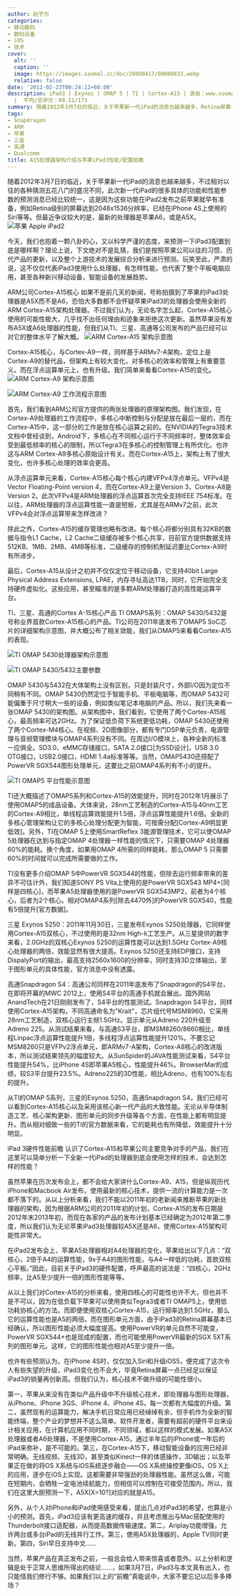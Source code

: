 ```yaml
---
author: 赵宇为
categories:
- 移动数码
- 数码设备
- iOS
- 技术
cover:
  alt: ''
  caption: ''
  image: https://images.soomal.cc/doc/20090417/00000833.webp
  relative: false
date: '2012-02-23T00:24:12+08:00'
description: iPad3 | Exynos | OMAP 5 | TI | Cortex-A15 | 源自：www.soomal.com | 版权：原创
  |  平均/总评分：09.11/173
summary: 随着2012年3月7日的临近，关于苹果新一代iPad的消息也越来越多，Retina屏幕十有八九，但处理器的架构与性能，双核还是四核，还不确定。至于名称突然间从A6变成A5X，让很多发烧友心凉了半截……今天，我们也抱着一颗八卦的心，又以科学严谨的态度，来预测一下iPad3配置到底是哪样？
tags:
- Snapdragon
- ARM
- 苹果
- 三星
- 高通
- Qualcomm
title: A15处理器架构介绍与苹果iPad3性能/配置前瞻
---
```


随着2012年3月7日的临近，关于苹果新一代iPad的消息也越来越多，不过相对以往的各种猜测五花八门的盛况不同，此次新一代iPad的很多具体的功能和性能参数的预测消息已经比较统一，这是因为这些功能在iPad2发布之前苹果就早有准备，例如Retina级别的屏幕达到2048x1536分辨率，已经在iPhone 4S上使用的Siri等等。但最近争议较大的是，最新的处理器是苹果A6，或是A5X。
![苹果 Apple iPad2](https://images.soomal.cc/doc/20110303/00009437.webp)




今天，我们也抱着一颗八卦的心，又以科学严谨的态度，来预测一下iPad3配置到底是哪样啊？理论上说，下文绝对不是乱猜，我们是按照苹果公司以往的习惯、历代产品的更新，以及整个上游技术的发展综合分析来进行预测。玩笑至此，严肃的说，这不仅仅代表iPad3使用什么处理器，有怎样性能，也代表了整个平板电脑应用，甚至各种新兴移动设备，智能设备的发展趋势。

ARM公司Cortex-A15核心
如果不是前几天的新闻，号称拍摄到了苹果的iPad3处理器是A5X而不是A6，恐怕大多数都不会怀疑苹果iPad3的处理器会使用全新的ARM Cortex-A15架构处理器。不过我们认为，无论名字怎么起，Cortex-A15核心使用的可能性极大，几乎找不出任何理由和迹象来拒绝这次更新。虽然苹果没有发布A5X或A6处理器的性能，但我们从TI、三星、高通等公司发布的产品已经可以对它的整体水平了解大概。
![ARM Cortex-A15 架构示意图](https://images.soomal.cc/doc/20120223/00017013.webp)




Cortex-A15核心，与Cortex-A9一样，同样基于ARMv7-A架构，定位上是Cortex-A9的替代品，但架构上有较大变化，对多核心的效率和管理上有重要意义。而在浮点运算单元上，也有升级。我们简单来看看Cortex-A15的变化。
![ARM Cortex-A9 架构示意图](https://images.soomal.cc/doc/20120223/00017012.webp)




![ARM Cortex-A9 工作流程示意图](https://images.soomal.cc/doc/20120223/00017014.webp)




首先，我们看到ARM公司官方提供的两张处理器的原理架构图。我们发现，在Cortex-A9处理器的工作流程中，多核心中断控制与分配是放在最后一层的，而在Cortex-A15中，这一部分的工作是放在核心运算之前的。在NVIDIA的Tegra3技术文档中曾经谈到，Android下，多核心在不同核心运行于不同频率时，整体效率会受到最低频率的核心的限制，所以Tegra3在多核心的控制管理上有所优化。也许这与ARM Cortex-A9多核心原始设计有关。而在Cortex-A15上，架构上有了很大变化，也许多核心处理的效率会更高。

从浮点运算单元来看，Cortex-A15核心每个核心内建VFPv4浮点单元。VFPv4是Vector Floating-Point version 4，而在Cortex-A9上是Version 3，Cortex-A8是Version 2。此次VFPv4是ARM处理器的浮点运算首次完全支持IEEE 754标准。在以往，ARM处理器的浮点运算性能一直是短板，尤其是在ARMv7之前，此次VFPv4会对浮点运算带来怎样改进？

除此之外，Cortex-A15的缓存管理也略有改进。每个核心将都分别具有32KB的数据与指令L1 Cache，L2 Cache二级缓存被多个核心共享，目前官方提供数据支持512KB、1MB、2MB、4MB等标准，二级缓存的控制机制延迟要比Cortex-A9时有所进步。

最后，Cortex-A15从设计之初并不仅仅定位于移动设备，它支持40bit Large Physical Address Extensions, LPAE，内存寻址高达1TB，同时，它开始完全支持硬件虚拟化。这些应用，甚至瞄准的是多颗ARM处理器打造的高性能运算平台。

TI、三星、高通的Cortex A-15核心产品
TI OMAP5系列：OMAP 5430/5432是号称业界首款Cortex-A15核心的产品。TI公司在2011年底发布了OMAP5 SoC芯片的详细架构示意图，并大概公布了相关效能，我们从OMAP5来看看Cortex-A15的表现。

![TI OMAP 5430处理器架构示意图](https://images.soomal.cc/doc/20120223/00017010.webp)




![TI OMAP 5430/5432主要参数](https://images.soomal.cc/doc/20120223/00017011.webp)




OMAP 5430与5432在大体架构上没有区别，只是封装尺寸，外部I/O因为定位不同稍有不同。OMAP 5430仍然定位于智能手机、平板电脑等，而OMAP 5432可能偏重于尺寸稍大一些的设备，例如类似笔记本电脑的产品。所以，我们先来看一张OMAP 5430的架构图。从架构图中，我们看到，它使用了两个Cortex-A15核心，最高频率可达2GHz。为了保证低负荷下系统更低功耗，OMAP 5430还使用了两个Cortex-M4核心。在视频、2D图像部分，都有专门DSP单元负责，电源管理与音频管理模块与OMAP4系列没有不同。在周边I/O模块上，各种全新的标准一应俱全。SD3.0、eMMC存储接口，SATA 2.0接口[为SSD设计]，USB 3.0 OTG接口，USB2.0接口，HDMI 1.4a标准等等。当然，OMAP5430还搭配了PowerVR SGX544图形处理单元，这要比之前OMAP4系列有不小的提升。

![TI OMAP5 平台性能示意图](https://images.soomal.cc/doc/20120119/00016275.webp)




TI还大概描述了OMAP5系列和Cortex-A15的效能提升，同时在2012年1月展示了使用OMAP5的成品设备。大体来说，28nm工艺制造的Cortex-A15与40nm工艺的Cortex-A9相比，单线程运算效能提升1.5倍，浮点运算性能提升1.6倍。全新的多核心管理架构让它的多核心处理分配更为智能，可按需分配[Cortex-A9明显更低效]。另外，TI在OMAP 5上使用SmartReflex 3能源管理技术，它可以使OMAP 5处理器在达到与指定OMAP 4处理器一样性能的情况下，只需要OMAP 4处理器60%的能耗。换个角度，如果用OMAP 4所需的同样能耗，那么OMAP 5 只需要60%的时间就可以完成所需要做的工作。

TI没有更多介绍OMAP 5中PowerVR SGX544的性能，但除去运行频率带来的差异不可估计外，我们知道SONY PS Vita上使用的是PowerVR SGX543 MP4+[同样是四核心]，而苹果A5处理器使用的是PowerVR SGX543MP2，前者为4个核心，后者为2个核心。相对OMAP4系列[除去4470外]的PowerVR SGX540，性能有5倍提升[官方数据]。

三星 Exynos 5250：2011年11月30日，三星发布Exynos 5250处理器，它同样使用Cortex-A15双核心，不过使用的是32nm High-k工艺生产。从三星提供的数字来看，2.0GHz的双核心Exynos 5250的运算性能可以达到1.5GHz Cortex-A9核心处理器的两倍，效能显然有很大提高。Exynos 5250还支持EDP接口，支持DispalyPort的输出，最高支持2560x1600的分辨率，同时支持3D立体输出，至于图形单元的具体性能，官方消息中没有透露。

高通Snapdragon S4：高通公司同样在2011年底发布了Snapdragon的S4平台，在即将开幕的MWC 2012上，使用S4平台的高通手机就会展出。国外网站AnandTech在21日刚刚发布了，S4平台的性能测试。Snapdragon S4平台，同样使用Cortex-A15架构，不同高通命名为"Krait"，芯片组代号MSM8960，它采用28nm工艺制造，双核心运行主频1.5GHz。显示单元从Adreno 220升级至Adreno 225。从测试结果来看，与高通S3平台，即MSM8260/8660相比，单线程Linpac浮点运算性能提升1倍，多线程浮点运算性能提升120%。不要忘记MSM8260只是VFPv2浮点单元，即ARMv7-A架构，Cortex-A8核心的改进版本，所以测试结果领先的幅度较大。从SunSpider的JAVA性能测试来看，S4平台性能提升54%，比iPhone 4S即苹果A5核心，性能提升46%。BrowserMar的成绩，较S3平台提升23.5%。Adreno225的3D性能，相比Adreno，也有100%左右的提升。

从TI的OMAP 5系列，三星的Exynos 5250，高通Snapdragon S4，我们已经可以看到Cortex-A15核心以及采用该核心新一代产品的大致性能。无论从半导体制造工艺、核心架构更新、图形单元的同步升级等各个方面，在性能上都有明显提升。而从相对细致一些的TI的官方数据来看，它的能耗也有所降低，效能提升十分明显。

iPad 3硬件性能前瞻
认识了Cortex-A15和苹果公司主要竞争对手的产品，我们在这里可以简单分析一下全新一代iPad的处理器到底会使用怎样的技术，会达到怎样的性能？

虽然苹果在历次发布会上，都不会给大家讲什么Cortex-A9、A15，但是纵观历代iPhone和Macbook Air发布，使用最新的核心技术，提供一流的计算能力是一次都不落下的。从以上分析来看，我们不能以2011年初的老新闻来推断苹果的新处理器的架构，因为根据ARM公司的2011年初的计划，Cortex-A15的发布日期是2012年末2013年初，而现在各家的产品的发布计划基本已经确定为2012年第二季度，所以我们认为无论苹果iPad3处理器较A5X还是A6，使用Cortex-A15架构可能性非常大。

在iPad2发布会上，苹果A5处理器相对A4处理器的变化，苹果给出以下几点：“双核心，2倍于A4的运算性能，9x于A4的图形性能，与A4一样低的功耗，首款双核心平板。”因此，目前关于iPad3的硬件配置，呼声最高的说法是：“四核心，2GHz频率，比A5至少提升一倍的图形性能等等。

从以上我们对Cortex-A15的分析来看，使用四核心的可能性也许不大，但也并不是不可以，因为在低负载下苹果可以使用类似Tegra3或者TI OMAP5上，使用低功耗协核心的方法。而即便使用双核心Cortex-A15，运行频率达到1.5GHz，那么它的运算性能也是A5的两倍。而在图形单元方面，由于iPad3的Retina屏幕基本已经确认，所以图形性能必须大幅度提高。使用PowerVR的单元自然不可能变，PowerVR SGX544+也是现成的配置，而也可能使用PowerVR最新的SGX 5XT系列的图形单元。这样，它的图形性能也相对A5至少提升一倍。

也许有些预测认为，在iPhone 4S时，仅仅加入Siri和升级iOS5，便完成了这次令人有些失望的升级，iPad3变化也不会大，毕竟Retina屏幕一点已经足以保证iPad3的销量再创新高。但我们认为，核心技术不做升级的可能性很小。

第一，苹果从来没有在类似产品升级中不升级核心技术，即处理器与图形处理器，从iPhone、iPhone 3GS、iPhone 4、iPhone 4S，每一次都有大幅度的升级。第二，虽然现有的运算能力，解决手机日常应用已经绰绰有余，但手机作为全新的智能终端，整个产业的梦想并不这么简单。软件开发者，需要有超前的硬件平台来设计相关应用，在计算机应用不同时期，不同领域，都以这样的模式发展。如果A5X处理器或者A6处理器，不是使用Cortex-A15，通过半年后的iPhone或一年后的iPad来弥补，是不可能的。第三，在Cortex-A15下，移动智能设备的应用已经非常明确。无线视频、无线3D，甚至类似Kinect一样的体感操作，3D输出；以及苹果正在做的将OS X系统与iOS系统逐步融合――OS X系统操控更像iOS，OS X上的应用，逐步在iOS上实现。这都需要非常强劲的处理器性能。虽然这么做，可能在短期内，会牺牲一定电池续航能力，但相信可以控制在可接受范围内。所以，我们在这里大胆预测一下，A5X[X=10?]对应的就是A15。


另外，从个人对iPhone和iPad使用感受来看，提出几点对iPad3的希望，也算是小小的预测。首先，iPad3应该有更高速的缓存，并且考虑推出与Mac搭配使用的Thunderbolt接口适配器，从而提高数据传输速度。第二，Ariplay功能增强，允许两台或多台iPad的无线并行工作。第三，使用A5X处理器的，Apple TV同时更新。第四，Siri早日支持中文……

当然，苹果产品在真正发布之前，一般总会给人带来惊喜或者意外。以上分析和逻辑是处于正常人思维所得出的结论……，如果3月7日，iPad3与本文真有出入，也只能怪我们修行不够。如果我们以上的“前瞻”真能说中，大家不要忘记以后多多捧场？